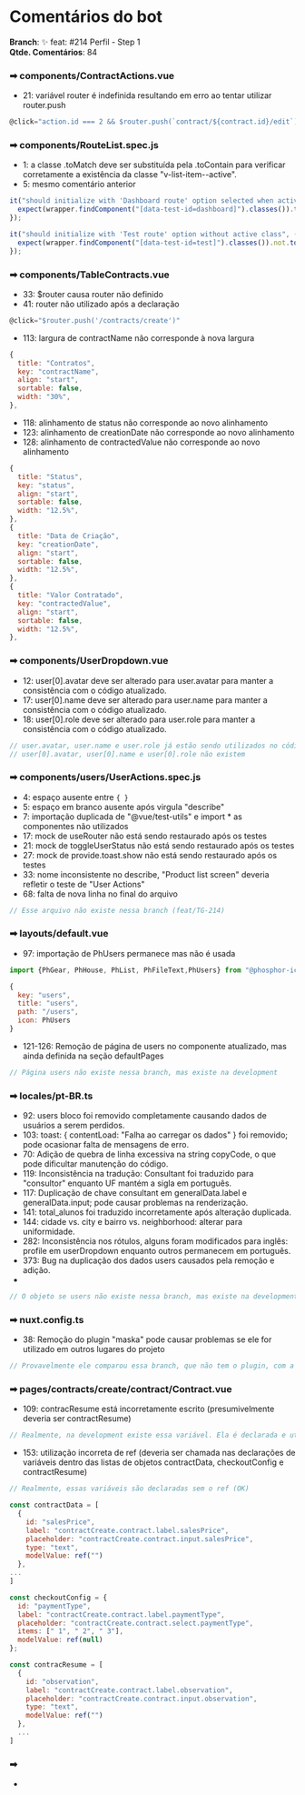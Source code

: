 # Comentários do bot

<b>Branch</b>: ✨ feat: #214 Perfil - Step 1 <br />
<b>Qtde. Comentários</b>: 84

### ➡ components/ContractActions.vue
- 21: variável router é indefinida resultando em erro ao tentar utilizar router.push

```javascript
@click="action.id === 2 && $router.push(`contract/${contract.id}/edit`)"
```

### ➡︎ components/RouteList.spec.js
- 1: a classe .toMatch deve ser substituída pela .toContain para verificar corretamente a existência da classe "v-list-item--active". <br />
- 5: mesmo comentário anterior

```javascript
it("should initialize with 'Dashboard route' option selected when active route is dashboard", () => {
  expect(wrapper.findComponent("[data-test-id=dashboard]").classes()).toMatch("v-list-item--active");
});

it("should initialize with 'Test route' option without active class", () => {
  expect(wrapper.findComponent("[data-test-id=test]").classes()).not.toMatch("v-list-item--active");
});
```

### ➡︎ components/TableContracts.vue
- 33: $router causa router não definido
- 41: router não utilizado após a declaração

```javascript
@click="$router.push('/contracts/create')"
```

- 113: largura de contractName não corresponde à nova largura

```javascript
{
  title: "Contratos",
  key: "contractName",
  align: "start",
  sortable: false,
  width: "30%",
},
```

- 118: alinhamento de status não corresponde ao novo alinhamento
- 123: alinhamento de creationDate não corresponde ao novo alinhamento
- 128: alinhamento de contractedValue não corresponde ao novo alinhamento

```javascript
{
  title: "Status",
  key: "status",
  align: "start",
  sortable: false,
  width: "12.5%",
},
{
  title: "Data de Criação",
  key: "creationDate",
  align: "start",
  sortable: false,
  width: "12.5%",
},
{
  title: "Valor Contratado",
  key: "contractedValue",
  align: "start",
  sortable: false,
  width: "12.5%",
},
```

### ➡︎ components/UserDropdown.vue
- 12: user[0].avatar deve ser alterado para user.avatar para manter a consistência com o código atualizado.
- 17: user[0].name deve ser alterado para user.name para manter a consistência com o código atualizado.
- 18: user[0].role deve ser alterado para user.role para manter a consistência com o código atualizado.

```javascript
// user.avatar, user.name e user.role já estão sendo utilizados no código
// user[0].avatar, user[0].name e user[0].role não existem 
```

### ➡︎ components/users/UserActions.spec.js
- 4: espaço ausente entre `{ }`
- 5: espaço em branco ausente após virgula "describe"
- 7: importação duplicada de "@vue/test-utils" e import * as componentes não utilizados
- 17: mock de useRouter não está sendo restaurado após os testes
- 21: mock de toggleUserStatus não está sendo restaurado após os testes
- 27: mock de provide.toast.show não está sendo restaurado após os testes
- 33: nome inconsistente no describe, "Product list screen" deveria refletir o teste de "User Actions"
- 68: falta de nova linha no final do arquivo

```javascript
// Esse arquivo não existe nessa branch (feat/TG-214)
```

### ➡︎ layouts/default.vue
- 97: importação de PhUsers permanece mas não é usada

```javascript
import {PhGear, PhHouse, PhList, PhFileText,PhUsers} from "@phosphor-icons/vue";

{
  key: "users",
  title: "users",
  path: "/users",
  icon: PhUsers
}
```

- 121-126: Remoção de página de users no componente atualizado, mas ainda definida na seção defaultPages

```javascript
// Página users não existe nessa branch, mas existe na development
```

### ➡︎ locales/pt-BR.ts
- 92: users bloco foi removido completamente causando dados de usuários a serem perdidos.
- 103: toast: { contentLoad: "Falha ao carregar os dados" } foi removido; pode ocasionar falta de mensagens de erro.
- 70: Adição de quebra de linha excessiva na string copyCode, o que pode dificultar manutenção do código.
- 119: Inconsistência na tradução: Consultant foi traduzido para "consultor" enquanto UF mantém a sigla em português.
- 117: Duplicação de chave consultant em generalData.label e generalData.input; pode causar problemas na renderização.
- 141: total_alunos foi traduzido incorretamente após alteração duplicada.
- 144: cidade vs. city e bairro vs. neighborhood: alterar para uniformidade.
- 282: Inconsistência nos rótulos, alguns foram modificados para inglês: profile em userDropdown enquanto outros permanecem em português.
- 373: Bug na duplicação dos dados users causados pela remoção e adição.
- 

```javascript
// O objeto se users não existe nessa branch, mas existe na development
```

### ➡︎ nuxt.config.ts
- 38: Remoção do plugin "maska" pode causar problemas se ele for utilizado em outros lugares do projeto

```javascript
// Provavelmente ele comparou essa branch, que não tem o plugin, com a development
```

### ➡︎ pages/contracts/create/contract/Contract.vue
- 109: contracResume está incorretamente escrito (presumivelmente deveria ser contractResume)

```javascript
// Realmente, na development existe essa variável. Ela é declarada e utilizada com esse nome, por isso não deu erro. (OK)
```

- 153: utilização incorreta de ref (deveria ser chamada nas declarações de variáveis dentro das listas de objetos contractData, checkoutConfig e contractResume)

```javascript
// Realmente, essas variáveis são declaradas sem o ref (OK)

const contractData = [
  {
    id: "salesPrice",
    label: "contractCreate.contract.label.salesPrice",
    placeholder: "contractCreate.contract.input.salesPrice",
    type: "text",
    modelValue: ref("")
  },
...
]

const checkoutConfig = {
  id: "paymentType",
  label: "contractCreate.contract.label.paymentType",
  placeholder: "contractCreate.contract.select.paymentType",
  items: [" 1", " 2", " 3"],
  modelValue: ref(null)
};

const contracResume = [
  {
    id: "observation",
    label: "contractCreate.contract.label.observation",
    placeholder: "contractCreate.contract.input.observation",
    type: "text",
    modelValue: ref("")
  },
  ...
]
```

### ➡︎
-

```javascript
```

